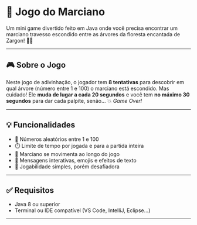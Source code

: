 # 👾 Jogo do Marciano

Um mini game divertido feito em Java onde você precisa encontrar um marciano travesso escondido entre as árvores da floresta encantada de Zargon! 🌲✨

---

## 🎮 Sobre o Jogo

Neste jogo de adivinhação, o jogador tem **8 tentativas** para descobrir em qual árvore (número entre 1 e 100) o marciano está escondido. Mas cuidado! Ele **muda de lugar a cada 20 segundos** e você tem **no máximo 30 segundos** para dar cada palpite, senão... 💥 *Game Over!*

---

## 💡 Funcionalidades

- 🌳 Números aleatórios entre 1 e 100
- ⏱️ Limite de tempo por jogada e para a partida inteira
- 👾 Marciano se movimenta ao longo do jogo
- 🎉 Mensagens interativas, emojis e efeitos de texto
- 🧠 Jogabilidade simples, porém desafiadora

---

## ✅ Requisitos

- Java 8 ou superior
- Terminal ou IDE compatível (VS Code, IntelliJ, Eclipse...)

---

